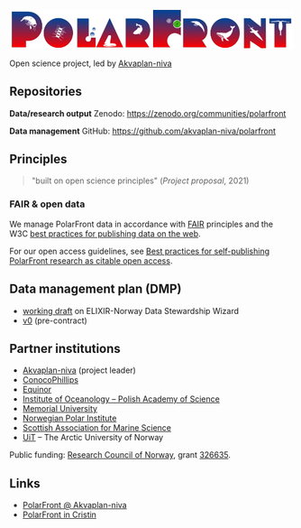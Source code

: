 ![PolarFront](./logo/polarfront_logo_wide_v2_120h.png)

Open science project, led by [Akvaplan-niva](https://www.akvaplan.niva.no/)

## Repositories

**Data/research output** Zenodo: https://zenodo.org/communities/polarfront

**Data management** GitHub: https://github.com/akvaplan-niva/polarfront

## Principles

> "built on open science principles" (_Project proposal_, 2021)

### FAIR & open data

We manage PolarFront data in accordance with
[FAIR](https://www.go-fair.org/fair-principles/) principles and the W3C
[best practices for publishing data on the web](https://www.w3.org/TR/dwbp/).

For our open access guidelines, see
[Best practices for self-publishing PolarFront research as citable open access](https://github.com/akvaplan-niva/polarfront/blob/main/open-science/best-practices-oa.md).

## Data management plan (DMP)

- [working draft](https://elixir-no.ds-wizard.org/projects/873c2b7c-3baf-4c5f-ae24-75b8d7bf4e02)
  on ELIXIR-Norway Data Stewardship Wizard
- [v0](https://github.com/akvaplan-niva/polarfront/blob/18f7bd1da01305d0f075c470e2d146180df4ba54/dmp.md)
  (pre-contract)

## Partner institutions

- [Akvaplan-niva](https://akvaplan.niva.no) (project leader)
- [ConocoPhillips](https://www.conocophillips.com)
- [Equinor](https://equinor.com/)
- [Institute of Oceanology – Polish Academy of Science](https://iopan.gda.pl)
- [Memorial University](https://mun.ca)
- [Norwegian Polar Institute](https://npolar.no)
- [Scottish Association for Marine Science](https://sams.ac.uk)
- [UiT](https://uit.no) – The Arctic University of Norway

Public funding: [Research Council of Norway](https://forskningsradet.no), grant
[326635](https://prosjektbanken.forskningsradet.no/en/project/FORISS/326635).

## Links

- [PolarFront @ Akvaplan-niva](https://www.akvaplan.niva.no/en/projects-networks/polar-front-ecology/)
- [PolarFront in Cristin](https://app.cristin.no/projects/show.jsf?id=2524794)
